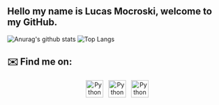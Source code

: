 ## Hello my name is Lucas Mocroski, welcome to my GitHub.
![Anurag's github stats](https://github-readme-stats.vercel.app/api?username=Mocroski)
![Top Langs](https://github-readme-stats.vercel.app/api/top-langs/?username=CharalambosIoannou&theme=tokyonight)


## ✉️ Find me on:

<p align="center">
 <a href="https://www.linkedin.com/in/lucas-mocroski-51a7a0216")](https://github.com/Mocroski" target="_blank" rel="noopener noreferrer"> <img src="https://cdn.jsdelivr.net/npm/simple-icons@v3/icons/linkedin.svg" alt="Python" height="40" style="vertical-align:top; margin:4px"></a>
 <a href="devmocroski@gmail.com"> <img src="https://cdn.jsdelivr.net/npm/simple-icons@v3/icons/gmail.svg" alt="Python" height="40" style="vertical-align:top; margin:4px"></a>
 <a href="https://www.instagram.com/sr_mocroski/"> <img src="https://cdn.jsdelivr.net/npm/simple-icons@v3/icons/instagram.svg" alt="Python" height="40" style="vertical-align:top; margin:4px"></a>
</p>

<br />

